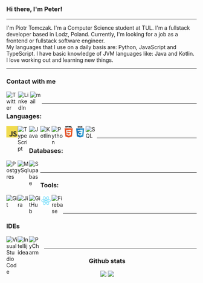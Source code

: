 ### Hi there, I'm Peter!

---

I'm Piotr Tomczak. I'm a Computer Science student at TUL. I'm a fullstack developer based in Lodz, Poland. Currently, I'm looking for a job as a frontend or
fullstack software engineer. \
My languages that I use on a daily basis are: Python, JavaScript and TypeScript. I have basic knowledge of JVM languages like: Java and Kotlin. I love working out and learning new things.

---

### Contact with me

[<img align="left" style="margin-right: 0.25%" alt="Twitter" width="30px" src="https://cdn-icons-png.flaticon.com/512/733/733579.png" />][twitter]
[<img align="left" style="margin-right: 0.25%" alt="LinkedIn" width="30px" src="https://cdn-icons-png.flaticon.com/512/174/174857.png" />][linkedin]
[<img align="left" style="margin-right: 0.25%" alt="mail" width="30px" src="https://img.icons8.com/fluency/344/apple-mail.png" />][mail]

<br />

---

### Languages:

<img align="left" alt="JavaScript" width="30px" src="https://raw.githubusercontent.com/github/explore/80688e429a7d4ef2fca1e82350fe8e3517d3494d/topics/javascript/javascript.png" />
<img align="left" alt="TypeScript" width="30px" src="https://iconape.com/wp-content/png_logo_vector/typescript.png" />
<img align="left" alt="Java" width="30px" src="https://cdn-icons-png.flaticon.com/512/226/226777.png" />
<img align="left" alt="Kotlin" width="30px" src="https://i1.wp.com/yellowcodebooks.com/wp-content/uploads/2017/06/kotlin_logo.png?ssl=1" />
<img align="left" alt="Python" width="30px" src="https://upload.wikimedia.org/wikipedia/commons/thumb/c/c3/Python-logo-notext.svg/2048px-Python-logo-notext.svg.png" />
<img align="left" alt="HTML5" width="30px" src="https://raw.githubusercontent.com/github/explore/80688e429a7d4ef2fca1e82350fe8e3517d3494d/topics/html/html.png" />
<img align="left" alt="CSS3" width="30px" src="https://raw.githubusercontent.com/github/explore/80688e429a7d4ef2fca1e82350fe8e3517d3494d/topics/css/css.png" />
<img align="left" alt="SQL" width="30px" src="https://cdn-icons-png.flaticon.com/512/2772/2772128.png" />

<br />

---

### Databases:

<img align="left" alt="Postgres" width="30px" src="https://logonoid.com/images/postgresql-logo.png" />
<img align="left" alt="MySql" width="30px" src="https://blog.toright.com/wp-content/uploads/2011/03/verslag-techtalk-mysql.png" />
<img align="left" alt="Supabase" width="30px" src="https://res.cloudinary.com/practicaldev/image/fetch/s---1zZlXx3--/c_fill,f_auto,fl_progressive,h_320,q_auto,w_320/https://dev-to-uploads.s3.amazonaws.com/uploads/organization/profile_image/1968/c0dbe341-1d94-4192-a93b-921519678894.png" />

<br />

---

### Tools:

<img align="left" alt="Git" width="30px" src="https://git-scm.com/images/logos/logomark-orange@2x.png" />
<img align="left" alt="Jira" width="30px" src="https://logos-world.net/wp-content/uploads/2021/02/Jira-Emblem.png" />
<img align="left" alt="GitHub" width="30px" src="https://cdn-icons-png.flaticon.com/512/733/733553.png" />
<img align="left" alt="React" width="30px" src="https://raw.githubusercontent.com/github/explore/80688e429a7d4ef2fca1e82350fe8e3517d3494d/topics/react/react.png" />
<img align="left" alt="Firebase" width="30px" src="https://pluspng.com/img-png/firebase-logo-png-firebase-logo-png-transparent-amp-svg-vector-pluspng-2400x3291.png" />

<br />
<br />

---

### IDEs

<img align="left" alt="Visual Studio Code" width="30px" src="https://upload.wikimedia.org/wikipedia/commons/thumb/9/9a/Visual_Studio_Code_1.35_icon.svg/512px-Visual_Studio_Code_1.35_icon.svg.png" />
<img align="left" alt="Intellij idea" width="30px" src="https://upload.wikimedia.org/wikipedia/commons/thumb/9/9c/IntelliJ_IDEA_Icon.svg/1200px-IntelliJ_IDEA_Icon.svg.png" />
<img align="left" alt="PyCharm" width="30px" style="margin-right: 10px" src="https://upload.wikimedia.org/wikipedia/commons/thumb/1/1d/PyCharm_Icon.svg/2048px-PyCharm_Icon.svg.png" />

<br />

---

<h3 align="center">Github stats</h3>

<p align="center">
  <img src="https://github-readme-stats.vercel.app/api?username=amelinium23&theme=dark&show_icons=true" />
  <img src="https://github-readme-stats.vercel.app/api/top-langs/?username=amelinium23&theme=dark" /> 
</p>
<br />

[twitter]: https://twitter.com/amelinium23
[linkedin]: https://www.linkedin.com/in/piotr-tomczak-565666209
[mail]: mailto:piotr.tomczak.praca@gmail.com
